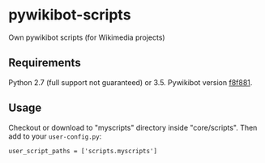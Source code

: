 # pywikibot-scripts
Own pywikibot scripts (for Wikimedia projects)

## Requirements
Python 2.7 (full support not guaranteed) or 3.5.
Pywikibot version [f8f881](https://github.com/wikimedia/pywikibot-core/tree/f8f8814932dbc73ff882a6d7e8cf7c6842034ad4).

## Usage
Checkout or download to "myscripts" directory inside "core/scripts".
Then add to your `user-config.py`:
```
user_script_paths = ['scripts.myscripts']
```